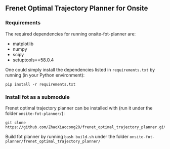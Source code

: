 ## Frenet Optimal Trajectory Planner for Onsite

### Requirements
The required dependencies for running onsite-fot-planner are:

* matplotlib
* numpy
* scipy
* setuptools==58.0.4

One could simply install the dependencies listed in `requirements.txt` by running (in your Python environment):
	
	pip install -r requirements.txt

### Install fot as a submodule
Frenet optimal trajectory planner can be installed with (run it under the folder `onsite-fot-planner/`):

	git clone https://github.com/ZhaoXiaocong20/frenet_optimal_trajectory_planner.git

Build fot planner by running `bash build.sh` under the folder `onsite-fot-planner/frenet_optimal_trajectory_planner/`
